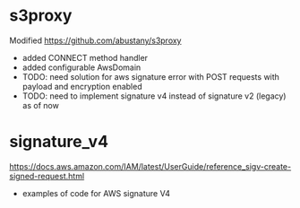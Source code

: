 # s3proxy

Modified https://github.com/abustany/s3proxy
- added CONNECT method handler
- added configurable AwsDomain
- TODO: need solution for aws signature error with POST requests with payload and encryption enabled
- TODO: need to implement signature v4 instead of signature v2 (legacy) as of now

# signature_v4

https://docs.aws.amazon.com/IAM/latest/UserGuide/reference_sigv-create-signed-request.html

- examples of code for AWS signature V4

